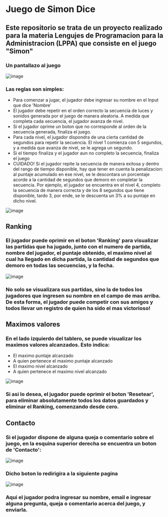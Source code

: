 # Juego de Simon Dice

## Este repositorio se trata de un proyecto realizado para la materia Lengujes de Programacion para la Administracion (LPPA) que consiste en el juego "Simon"

### Un pantallazo al juego
![image](https://github.com/FacuKopech/simon-dice/assets/63883859/7d6e20ae-dfc8-4a0c-b603-b2a9fa791694)

### Las reglas son simples:
* Para comenzar a jugar, el jugador debe ingresar su nombre en el Input que dice 'Nombre'
* El jugador debe repetir en el orden correcto la secuencia de luces y sonidos generada por el juego de manera aleatoria. A medida que completa cada secuencia, el jugador avanza de nivel.
* Si el jugador oprime un boton que no corresponde al orden de la secuencia generada, finaliza el juego. 
* Para cada nivel, el jugador dispondra de una cierta cantidad de segundos para repetir la secuencia. El nivel 1 comienza con 5 segundos, y a medida que avanza de nivel, se le agrega un segundo. 
* Si el tiempo finaliza y el jugador aun no completo la secuencia, finaliza el juego
* CUIDADO! Si el jugador repite la secuencia de manera exitosa y dentro del rango de tiempo disponible, hay que tener en cuenta la penalizacion: al puntaje acumulado en ese nivel, se le descontara un porcentaje acorde a la cantidad de segundos que demoro en completar la secuencia. Por ejemplo, el jugador se encuentra en el nivel 4, completo la secuencia de manera correcta y de los 8 segundos que tiene disponible, tardo 3, por ende, se le descuenta un 3% a su puntaje en dicho nivel.

![image](https://github.com/FacuKopech/simon-dice/assets/63883859/fd63f7f4-2580-4cd7-95ce-24577c2d4527)

## Ranking
### El jugador puede oprimir en el boton 'Ranking' para visualizar las partidas que ha jugado, junto con el numero de partida, nombre del jugador, el puntaje obtenido, el maximo nivel al cual ha llegado en dicha partida, la cantidad de segundos que demoro en todas las secuencias, y la fecha.
![image](https://github.com/FacuKopech/simon-dice/assets/63883859/1aead99a-b92f-46cf-b60c-c772cee5c259)

### No solo se visualizara sus partidas, sino la de todos los jugadores que ingresen su nombre en el campo de mas arriba. De esta forma, el jugador puede competir con sus amigos y todos llevar un registro de quien ha sido el mas victorioso!

## Maximos valores
### En el lado izquierdo del tablero, se puede visualizar los maximos valores alcanzados. Esto indica:
* El maximo puntaje alcanzado
* A quien pertenece el maximo puntaje alcanzado
* El maximo nivel alcanzado
* A quien pertenece el maximo nivel alcanzado

![image](https://github.com/FacuKopech/simon-dice/assets/63883859/ab26dd7c-a465-46eb-a2de-3c2c93a3d153)

### Si asi lo desea, el jugador puede oprimir el boton 'Resetear', para eliminar absolutamente todos los datos guardados y eliminar el Ranking, comenzando desde cero.

## Contacto

### Si el jugador dispone de alguna queja o comentario sobre el juego, en la esquina superior derecha se encuentra un boton de 'Contacto':
![image](https://github.com/FacuKopech/simon-dice/assets/63883859/d27576a3-8373-44b6-8a9a-da3158d9413d)

### Dicho boton lo redirigira a la siguiente pagina
![image](https://github.com/FacuKopech/simon-dice/assets/63883859/82748cc6-363b-4ade-9404-869c994e4654)

### Aqui el jugador podra ingresar su nombre, email e ingresar alguna pregunta, queja o comentario acerca del juego, y enviarla.

